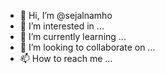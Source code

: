 - 👋 Hi, I’m @sejalnamho
- 👀 I’m interested in ...
- 🌱 I’m currently learning ...
- 💞️ I’m looking to collaborate on ...
- 📫 How to reach me ...

<!---
sejalnamho/sejalnamho is a ✨ special ✨ repository because its `README.md` (this file) appears on your GitHub profile.
You can click the Preview link to take a look at your changes.
--->

